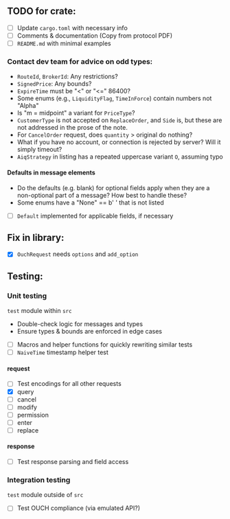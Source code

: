 
## TODO for crate:
- [ ] Update `cargo.toml` with necessary info
- [ ] Comments & documentation (Copy from protocol PDF)
- [ ] `README.md` with minimal examples

### Contact dev team for advice on odd types:
- `RouteId`, `BrokerId`: Any restrictions?
- `SignedPrice`: Any bounds?
- `ExpireTime` must be "<" or "<=" 86400?
- Some enums (e.g., `LiquidityFlag`, `TimeInForce`) contain numbers not "Alpha"
- Is "m = midpoint" a variant for `PriceType`?
- `CustomerType` is not accepted on `ReplaceOrder`, and `Side` is, 
but these are not addressed in the prose of the note.
- For `CancelOrder` request, does `quantity` > original do nothing?
- What if you have no account, or connection is rejected by server? 
Will it simply timeout?
- `AiqStrategy` in listing has a repeated uppercase variant `O`, assuming typo

#### Defaults in message elements
- Do the defaults (e.g. blank) for optional fields apply when they are 
a non-optional part of a message? How best to handle these?
- Some enums have a "None" == b' ' that is not listed
- [ ] `Default` implemented for applicable fields, if necessary

## Fix in library:
- [x] `OuchRequest` needs `options` and `add_option`

## Testing:
### Unit testing
`test` module within `src` 
- Double-check logic for messages and types
- Ensure types & bounds are enforced in edge cases
- [ ] Macros and helper functions for quickly rewriting similar tests
- [ ] `NaiveTime` timestamp helper test

#### request
- [ ] Test encodings for all other requests
- [x] query
- [ ] cancel
- [ ] modify
- [ ] permission
- [ ] enter
- [ ] replace

#### response
- [ ] Test response parsing and field access

### Integration testing
`test` module outside of `src`
- [ ] Test OUCH compliance (via emulated API?)


